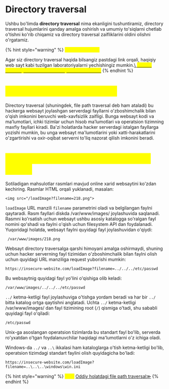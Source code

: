 # Directory traversal


Ushbu bo'limda <b>directory traversal</b> nima ekanligini tushuntiramiz, directory traversal hujumlarini qanday amalga oshirish va umumiy to'siqlarni chetlab o'tishni ko'rib chiqamiz va directory traversal zaifliklarini oldini olishni o'rgatamiz.



{% hint style="warning" %}
<mark style="color:yellow;">**Labaratoriyalar:**</mark>

Agar siz directory traversal haqida bilsangiz pastdagi link orqali, haqiqiy web sayt kabi tuzilgan laboratoriyalarni yechishingiz mumkin.[<mark style="color:yellow;"></mark>\ <mark style="color:yellow;">Barcha directory traversal labaratoriyalarini ko'rish ≫</mark>](https://portswigger.net/web-security/all-labs#directory-traversal)<mark style="color:yellow;"></mark>
{% endhint %}

# <mark style="color:yellow;">Directory traversal nima ?</mark>

Directory traversal (shuningdek, file path traversal deb ham ataladi) bu hackerga websayt joylashgan serverdagi fayllarni o'zboshimchalik bilan o'qish imkonini beruvchi web-xavfsizlik zaifligi. Bunga websayt kodi va maʼlumotlari, ichki tizimlar uchun hisob maʼlumotlari va operatsion tizimning maxfiy fayllari kiradi. Ba'zi holatlarda hacker serverdagi istalgan fayllarga yozishi mumkin, bu unga websayt ma'lumotlarini yoki xatti-harakatlarini o'zgartirishi va oxir-oqibat serverni to'liq nazorat qilish imkonini beradi.

# <mark style="color:yellow;"> Directory traversal orqali fayllarni o'qish</mark>

Sotiladigan mahsulotlar rasmlari mavjud online xarid websaytini ko'zdan kechiring.  Rasmlar HTML orqali yuklanadi, masalan:

 ```
 <img src="/loadImage?filename=218.png">
 ```

 `loadImage` URL manzili `filename` parametrini oladi va belgilangan faylni qaytaradi. Rasm fayllari diskda /var/www/images/ joylashuvida saqlanadi. Rasmni ko'rsatish uchun websayt ushbu asosiy katalogga so'ralgan fayl nomini qo'shadi va faylni o'qish uchun filesystem API dan foydalanadi. Yuqoridagi holatda, websayt faylni quyidagi fayl joylashuvidan o'qiydi:

```
 /var/www/images/218.png
```

Websayt directory traversalga qarshi himoyani amalga oshirmaydi, shuning uchun hacker serverning fayl tizimidan o'zboshimchalik bilan faylni olish uchun quyidagi URL manziliga request yuborishi mumkin:

```
https://insecure-website.com/loadImage?filename=../../../etc/passwd
```

Bu websaytnig quyidagi fayl yo'lini o'qishiga olib keladi:

```
/var/www/images/../../../etc/passwd
```

`../` ketma-ketligi fayl joylashuviga o'tishga yordam beradi va har bir `../` bitta katalog ortga qaytishni anglatadi. Uchta `../` ketma-ketligi /var/www/images/ dan fayl tizimining root (`/`) qismiga o'tadi, shu sababli quyidagi fayl o'qiladi:

```
/etc/passwd
```

Unix-ga asoslangan operatsion tizimlarda bu standart fayl bo'lib, serverda ro'yxatdan o'tgan foydalanuvchilar haqidagi ma'lumotlarni o'z ichiga oladi.

Windows-da `../` va `..\` ikkalasi ham kataloglarga o'tish ketma-ketligi bo'lib, operatsion tizimdagi standart faylini olish quyidagicha bo'ladi:

```
https://insecure-website.com/loadImage?filename=..\..\..\windows\win.ini
```
{% hint style="warning" %}
<mark style="color:yellow;">**Lab:**</mark> [Oddiy holatdagi file path traversal≫](https://portswigger.net/web-security/file-path-traversal/lab-simple)
{% endhint %}
